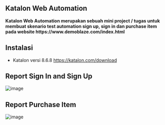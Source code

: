 ## Katalon Web Automation
<p>
  <b>
    Katalon Web Automation merupakan sebuah mini project / tugas untuk membuat skenario test automation sign up, sign in dan purchase item  
    pada website https://www.demoblaze.com/index.html 
  </b>
</p>

## Instalasi 
- Katalon versi 8.6.8 https://katalon.com/download

## Report Sign In and Sign Up
![image](https://github.com/Gvskaa/Katalon_Web_Automation/assets/84846008/c0e29db5-8a31-4db0-bd33-84050c513021)

## Report Purchase Item
![image](https://github.com/Gvskaa/Katalon_Web_Automation/assets/84846008/553ed1ed-6d74-48a9-b996-799c0e8331ba)
